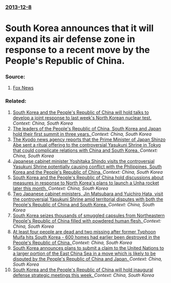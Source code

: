 ### [2013-12-8](/news/2013/12/8/index.md)

# South Korea announces that it will expand its air defense zone in response to a recent move by the People's Republic of China. 




### Source:

1. [Fox News](http://www.foxnews.com/world/2013/12/08/south-korea-announces-expansion-air-defense-zone/)

### Related:

1. [South Korea and the People's Republic of China will hold talks to develop a joint response to last week's North Korean nuclear test. ](/news/2016/01/14/south-korea-and-the-people-s-republic-of-china-will-hold-talks-to-develop-a-joint-response-to-last-week-s-north-korean-nuclear-test.md) _Context: China, South Korea_
2. [The leaders of the People's Republic of China, South Korea and Japan hold their first summit in three years. ](/news/2015/11/1/the-leaders-of-the-people-s-republic-of-china-south-korea-and-japan-hold-their-first-summit-in-three-years.md) _Context: China, South Korea_
3. [The Kyodo news agency reports that the Prime Minister of Japan Shinzo Abe sent a ritual offering to the controversial Yasukuni Shrine in Tokyo that could complicate relations with China and South Korea. ](/news/2014/10/17/the-kyodo-news-agency-reports-that-the-prime-minister-of-japan-shinzo-abe-sent-a-ritual-offering-to-the-controversial-yasukuni-shrine-in-tok.md) _Context: China, South Korea_
4. [Japanese cabinet minister Yoshitaka Shindo visits the controversial Yasukuni Shrine potentially causing conflict with the Philippines, South Korea and the People's Republic of China. ](/news/2013/10/18/japanese-cabinet-minister-yoshitaka-shinda-visits-the-controversial-yasukuni-shrine-potentially-causing-conflict-with-the-philippines-sout.md) _Context: China, South Korea_
5. [South Korea and the People's Republic of China hold discussions about measures in response to North Korea's plans to launch a Unha rocket later this month. ](/news/2012/12/6/south-korea-and-the-people-s-republic-of-china-hold-discussions-about-measures-in-response-to-north-korea-s-plans-to-launch-a-unha-rocket-la.md) _Context: China, South Korea_
6. [Two Japanese cabinet ministers, Jin Matsubara and Yuichiro Hata, visit the controversial Yasukuni Shrine amid territorial disputes with both the People's Republic of China and South Korea. ](/news/2012/08/15/two-japanese-cabinet-ministers-jin-matsubara-and-yuichiro-hata-visit-the-controversial-yasukuni-shrine-amid-territorial-disputes-with-both.md) _Context: China, South Korea_
7. [South Korea seizes thousands of smuggled capsules from Northeastern People's Republic of China filled with powdered human flesh. ](/news/2012/05/7/south-korea-seizes-thousands-of-smuggled-capsules-from-northeastern-people-s-republic-of-china-filled-with-powdered-human-flesh.md) _Context: China, South Korea_
8. [At least four people are dead and two missing after former Typhoon Muifa hits South Korea - 600 homes had earlier been destroyed in the People's Republic of China. ](/news/2011/08/9/at-least-four-people-are-dead-and-two-missing-after-former-typhoon-muifa-hits-south-korea-600-homes-had-earlier-been-destroyed-in-the-peop.md) _Context: China, South Korea_
9. [South Korea announces plans to submit a claim to the United Nations to a larger portion of the East China Sea in a move which is likely to be disputed by the People's Republic of China and Japan. ](/news/2011/07/3/south-korea-announces-plans-to-submit-a-claim-to-the-united-nations-to-a-larger-portion-of-the-east-china-sea-in-a-move-which-is-likely-to-b.md) _Context: China, South Korea_
10. [South Korea and the People's Republic of China will hold inaugural defense strategic meetings this week. ](/news/2011/07/25/south-korea-and-the-people-s-republic-of-china-will-hold-inaugural-defense-strategic-meetings-this-week.md) _Context: China, South Korea_
